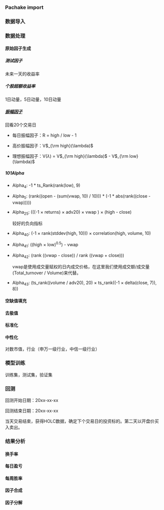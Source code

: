 ### Pachake import

### 数据导入

### 数据处理

#### 原始因子生成

##### 测试因子

未来一天的收益率

##### 个股超额收益率

1日动量，5日动量，10日动量

##### [振幅因子](https://zhuanlan.zhihu.com/p/156851121)

回看20个交易日

- 每日振幅因子：R = high / low - 1


- 高价振幅因子：V$_{\rm high}(\lambda)$


- 理想振幅因子：V$(\lambda)$ = V$_{\rm high}(\lambda)$ - V$_{\rm low}(\lambda)$


##### 101Alpha

- Alpha$_{4}$: -1 * ts_Rank(rank(low), 9)


- Alpha$_{5}$: (rank((open - (sum(vwap, 10) / 10))) * (-1 * abs(rank((close - vwap)))))


- Alpha$_{25}$: (((-1 $\times$ returns) $\times$ adv20) $\times$ vwap ) $\times$ (high - close)

    较好的负向指标


- Alpha$_{40}$: (-1 $\times$ rank(stddev(high, 10))) $\times$ correlation(high, volume, 10)


- Alpha$_{41}$: ((high $\times$ low)$^{0.5}$) - vwap


- Alpha$_{42}$: (rank ((vwap - close)) / rank ((vwap + close)))
    
    vwap是使用成交量赋权的日内成交价格，在这里我们使用成交额/成交量(Total_turnover / Volume)来代替。
    
    
- Alpha$_{43}$: (ts_rank((volume / adv20), 20) $\times$ ts_rank((-1 $\times$ delta(close, 7)), 8))

#### 空缺值填充

#### 去极值

#### 标准化

#### 中性化

对数市值，行业（申万一级行业，中信一级行业）

### 模型训练

训练集，测试集，验证集

### 回测

回测开始日期：20xx-xx-xx

回测结束日期：20xx-xx-xx

当天交易结束，获得HOLC数据，确定下个交易日的投资标的。第二天以开盘价买入卖出。

### 结果分析

#### 换手率

#### 每日盈亏

#### 每周胜率

#### 因子合成

#### 因子分解

